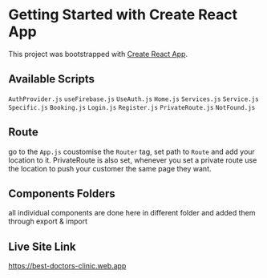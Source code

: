 # Getting Started with Create React App

This project was bootstrapped with [Create React App](https://github.com/facebook/create-react-app).

## Available Scripts
`AuthProvider.js`
`useFirebase.js`
`UseAuth.js`
`Home.js`
`Services.js`
`Service.js`
`Specific.js`
`Booking.js`
`Login.js`
`Register.js`
`PrivateRoute.js`
`NotFound.js`

## Route
go to the `App.js`
coustomise the `Router` tag, set path to `Route` and add your location to it.
PrivateRoute is also set, whenever you set a private route use the location to push your customer the same page they want.

## Components Folders
all individual components are done here in different folder and added them through export & import

## Live Site Link
https://best-doctors-clinic.web.app